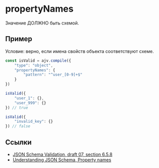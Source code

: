 # propertyNames
Значение ДОЛЖНО быть схемой.

## Пример
Условие: верно, если имена свойств объекта соответствуют схеме.

```js
const isValid = ajv.compile({
    "type": "object",
    "propertyNames": {
        "pattern": "^user_[0-9]+$"
    }
})
```

```js
isValid({
    "user_1": {},
    "user_999": {}
}) // true
```

```js
isValid({
    "invalid_key": {}
}) // false
```

## Ссылки
- [JSON Schema Validation, draft 07, section 6.5.8](https://json-schema.org/draft-07/json-schema-validation.html#rfc.section.6.5.8)
- [Understanding JSON Schema, Property names](https://json-schema.org/understanding-json-schema/reference/object.html#property-names)

